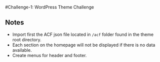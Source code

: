 #Challenge-1: WordPress Theme Challenge

## Notes
- Import first the ACF json file located in `/acf` folder found in the theme root directory.
- Each section on the homepage will not be displayed if there is no data available.
- Create menus for header and footer.

